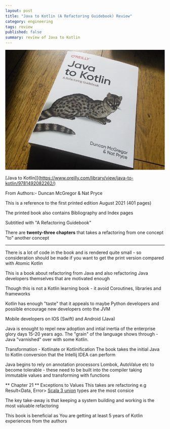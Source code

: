```yaml
---
layout: post
title: "Java to Kotlin (A Refactoring Guidebook) Review"
category: engineering
tags: review
published: false
summary: review of Java to Kotlin
---
```


![Java to Kotlin](/public/java-to-kotlin.jpg)

[Java to Kotlin]](https://www.oreilly.com/library/view/java-to-kotlin/9781492082262/)

From Authors:- Duncan McGregor & Nat Pryce

This is a reference to the first printed edition August 2021 (401 pages)

The printed book also contains Bibliography and Index pages

Subtitled with "A Refactoring Guidebook"

There are **twenty-three chapters** that takes a refactoring from one concept "to" another concept

---

There is a lot of code in the book and is rendered quite small - so consideration should be made if you want to get the print version
compared with Atomic Kotlin 

This is a book about refactoring from Java and also refactoring Java developers themselves that are motivated enough

Though this is not a Kotlin learning book - it avoid Coroutines, libraries and frameworks 

Kotlin has enough "taste" that it appeals to maybe Python developers and possible encourage new developers onto the JVM 

Mobile developers on IOS (Swift) and Android (Java)

Java is enought to repel new adoption and intial inertia of the enterprise glory days 15-20 years ago.
The "grain" of the language shows through - Java "varnished" over with some Kotlin. 

Transformation - Kotlinate or Kotlinification 
The book takes the initial Java to Kotlin conversion that the Intellij IDEA can perform

Java begins to rely on annotation processors Lombok, AutoValue etc to become tolerable - these need to be built into the compiler
taking immutable values and transforming with functions 

** Chapter 21 ** Exceptions to Values
This takes are refactoring 
e.g Result<Data, Error>
[Scala 3 union](https://docs.scala-lang.org/scala3/book/types-union.html) types are the most consice 

The key take-away is that keeping a system building and working is the most valuable refactoring

This book is beneficial as You are getting at least 5 years of Kotlin experiences from the authors

